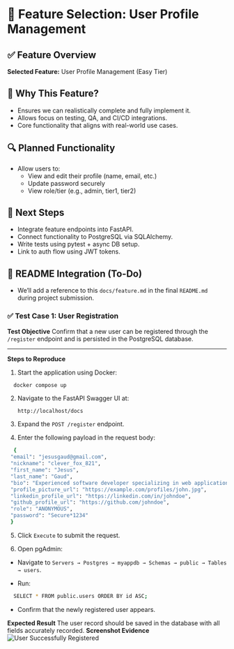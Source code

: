 # 📌 Feature Selection: User Profile Management

## ✅ Feature Overview
**Selected Feature:** User Profile Management (Easy Tier)

## 📘 Why This Feature?
- Ensures we can realistically complete and fully implement it.
- Allows focus on testing, QA, and CI/CD integrations.
- Core functionality that aligns with real-world use cases.

## 🔍 Planned Functionality
- Allow users to:
  - View and edit their profile (name, email, etc.)
  - Update password securely
  - View role/tier (e.g., admin, tier1, tier2)

## 🧠 Next Steps
- Integrate feature endpoints into FastAPI.
- Connect functionality to PostgreSQL via SQLAlchemy.
- Write tests using pytest + async DB setup.
- Link to auth flow using JWT tokens.

## 🔗 README Integration (To-Do)
- We’ll add a reference to this `docs/feature.md` in the final `README.md` during project submission.


### ✅ Test Case 1: User Registration

**Test Objective**
Confirm that a new user can be registered through the `/register` endpoint and is persisted in the PostgreSQL database.

---

**Steps to Reproduce**
1. Start the application using Docker:
 ```sh
   docker compose up
```

2. Navigate to the FastAPI Swagger UI at:

   `http://localhost/docs`

3. Expand the  `POST /register` endpoint.

4. Enter the following payload in the request body:
 ```sh
   {
  "email": "jesusgaud@gmail.com",
  "nickname": "clever_fox_821",
  "first_name": "Jesus",
  "last_name": "Gaud",
  "bio": "Experienced software developer specializing in web applications.",
  "profile_picture_url": "https://example.com/profiles/john.jpg",
  "linkedin_profile_url": "https://linkedin.com/in/johndoe",
  "github_profile_url": "https://github.com/johndoe",
  "role": "ANONYMOUS",
  "password": "Secure*1234"
  }
```
5. Click `Execute` to submit the request.

6. Open pgAdmin:
- Navigate to `Servers → Postgres → myappdb → Schemas → public → Tables → users`.

- Run:
 ```sh
   SELECT * FROM public.users ORDER BY id ASC;
```
- Confirm that the newly registered user appears.

**Expected Result**
The user record should be saved in the database with all fields accurately recorded.
**Screenshot Evidence**
![User Successfully Registered](/screenshots/user-registration-success.png)
